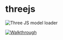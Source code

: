 # threejs

![Three JS model loader](https://i.imgur.com/37LR6yj.png)

[![Walkthrough](https://i.imgur.com/0LFFb0w.png)](https://drive.google.com/file/d/1Ibsh_GAwJwQ13CwH5v0Rj3hJicg0EtGX/view?usp=sharing)


 
